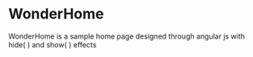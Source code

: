 # WonderHome
WonderHome is a sample home page designed through angular js with hide( ) and show( ) effects
